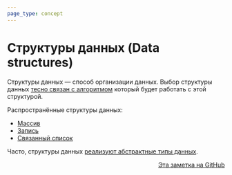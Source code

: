 ```yaml
---
page_type: concept
---
```


# Структуры данных (Data structures)

Структуры данных — способ организации данных. Выбор структуры данных [тесно связан с алгоритмом](20221120131354.md) который будет работать с этой структурой.

Распространённые структуры данных:

* [Массив](20221025215309.md)
* [Запись](20221122200850.md)
* [Связанный список](20221024232535.md)

Часто, структуры данных [реализуют абстрактные типы данных](20221121224530.md).






<p v-pre style="text-align: right">
  <a href="https://github.com/Kverde/algorithms/blob/main/source/20221025223341.md">
  Эта заметка на GitHub
  </a>
</p>
